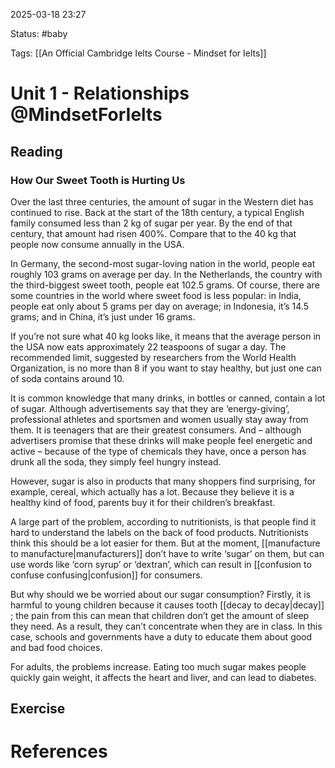 2025-03-18 23:27

Status: #baby 

Tags: [[An Official Cambridge Ielts Course - Mindset for Ielts]]

# Unit 1 - Relationships @MindsetForIelts

## Reading

### How Our Sweet Tooth is Hurting Us

Over the last three centuries, the amount of sugar in the Western diet has continued to rise. Back at the start of the 18th century, a typical English family consumed less than 2 kg of sugar per year. By the end of that century, that amount had risen 400%. Compare that to the 40 kg that people now consume annually in the USA.

In Germany, the second-most sugar-loving nation in the world, people eat roughly 103 grams on average per day. In the Netherlands, the country with the third-biggest sweet tooth, people eat 102.5 grams. Of course, there are some countries in the world where sweet food is less popular: in India, people eat only about 5 grams per day on average; in Indonesia, it’s 14.5 grams; and in China, it’s just under 16 grams.

If you’re not sure what 40 kg looks like, it means that the average person in the USA now eats approximately 22 teaspoons of sugar a day. The recommended limit, suggested by researchers from the World Health Organization, is no more than 8 if you want to stay healthy, but just one can of soda contains around 10.

It is common knowledge that many drinks, in bottles or canned, contain a lot of sugar. Although advertisements say that they are ‘energy-giving’, professional athletes and sportsmen and women usually stay away from them. It is teenagers that are their greatest consumers. And – although advertisers promise that these drinks will make people feel energetic and active – because of the type of chemicals they have, once a person has drunk all the soda, they simply feel hungry instead.

However, sugar is also in products that many shoppers find surprising, for example, cereal, which actually has a lot. Because they believe it is a healthy kind of food, parents buy it for their children’s breakfast.

A large part of the problem, according to nutritionists, is that people find it hard to understand the labels on the back of food products. Nutritionists think this should be a lot easier for them. But at the moment, [[manufacture to manufacture|manufacturers]]  don’t have to write ‘sugar’ on them, but can use words like ‘corn syrup’ or ‘dextran’, which can result in [[confusion to confuse confusing|confusion]]  for consumers.

But why should we be worried about our sugar consumption? Firstly, it is harmful to young children because it causes tooth [[decay to decay|decay]] ; the pain from this can mean that children don’t get the amount of sleep they need. As a result, they can’t concentrate when they are in class. In this case, schools and governments have a duty to educate them about good and bad food choices.

For adults, the problems increase. Eating too much sugar makes people quickly gain weight, it affects the heart and liver, and can lead to diabetes.

## Exercise


























# References